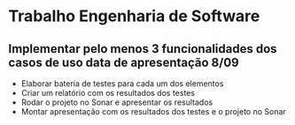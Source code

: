 # Trabalho Engenharia de Software

## Implementar pelo menos 3 funcionalidades dos casos de uso data de apresentação 8/09
*	Elaborar bateria de testes para cada um dos elementos
*	Criar um relatório com os resultados dos testes
*	Rodar o projeto no Sonar e apresentar os resultados 
*	Montar apresentação com os resultados dos testes e o projeto no Sonar
